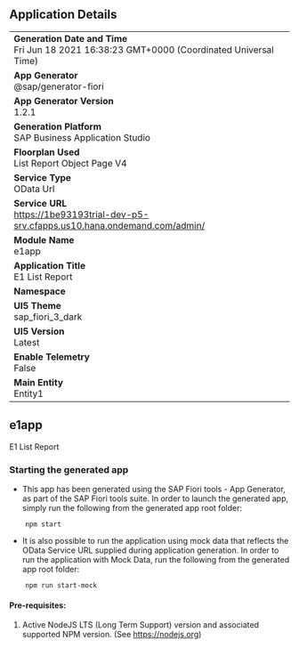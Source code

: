 ## Application Details
|               |
| ------------- |
|**Generation Date and Time**<br>Fri Jun 18 2021 16:38:23 GMT+0000 (Coordinated Universal Time)|
|**App Generator**<br>@sap/generator-fiori|
|**App Generator Version**<br>1.2.1|
|**Generation Platform**<br>SAP Business Application Studio|
|**Floorplan Used**<br>List Report Object Page V4|
|**Service Type**<br>OData Url|
|**Service URL**<br>https://1be93193trial-dev-p5-srv.cfapps.us10.hana.ondemand.com/admin/
|**Module Name**<br>e1app|
|**Application Title**<br>E1 List Report|
|**Namespace**<br>|
|**UI5 Theme**<br>sap_fiori_3_dark|
|**UI5 Version**<br>Latest|
|**Enable Telemetry**<br>False|
|**Main Entity**<br>Entity1|

## e1app

E1 List Report

### Starting the generated app

-   This app has been generated using the SAP Fiori tools - App Generator, as part of the SAP Fiori tools suite.  In order to launch the generated app, simply run the following from the generated app root folder:

```
    npm start
```

- It is also possible to run the application using mock data that reflects the OData Service URL supplied during application generation.  In order to run the application with Mock Data, run the following from the generated app root folder:

```
    npm run start-mock
```

#### Pre-requisites:

1. Active NodeJS LTS (Long Term Support) version and associated supported NPM version.  (See https://nodejs.org)


